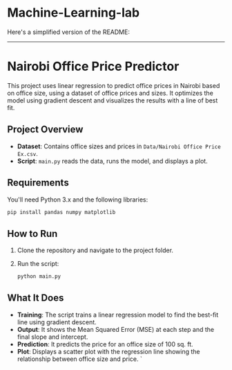 # Machine-Learning-lab

Here's a simplified version of the README:

---

# Nairobi Office Price Predictor

This project uses linear regression to predict office prices in Nairobi based on office size, using a dataset of office prices and sizes. It optimizes the model using gradient descent and visualizes the results with a line of best fit.

## Project Overview

- **Dataset**: Contains office sizes and prices in `Data/Nairobi Office Price Ex.csv`.
- **Script**: `main.py` reads the data, runs the model, and displays a plot.

## Requirements

You'll need Python 3.x and the following libraries:

```bash
pip install pandas numpy matplotlib
```

## How to Run

1. Clone the repository and navigate to the project folder.
2. Run the script:

   ```bash
   python main.py
   ```

## What It Does

- **Training**: The script trains a linear regression model to find the best-fit line using gradient descent.
- **Output**: It shows the Mean Squared Error (MSE) at each step and the final slope and intercept.
- **Prediction**: It predicts the price for an office size of 100 sq. ft.
- **Plot**: Displays a scatter plot with the regression line showing the relationship between office size and price.
`
